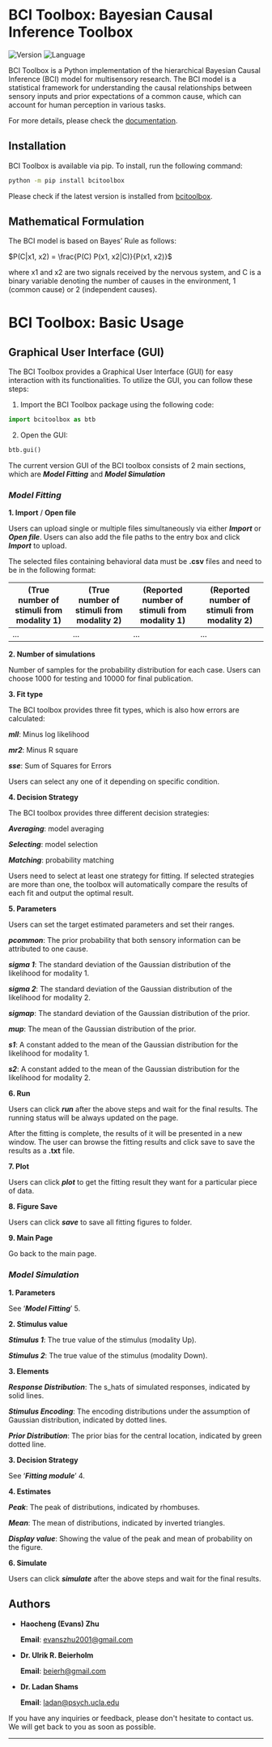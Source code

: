 # BCI Toolbox: Bayesian Causal Inference Toolbox

![Version](https://img.shields.io/badge/version-0.0.2.6-red)
![Language](https://img.shields.io/badge/language-Python-blue)

BCI Toolbox is a Python implementation of the hierarchical Bayesian Causal Inference (BCI) model for multisensory research. The BCI model is a statistical framework for understanding the causal relationships between sensory inputs and prior expectations of a common cause, which can account for human perception in various tasks.

For more details, please check the [documentation](https://bci-toolbox.readthedocs.io/). 
## Installation

BCI Toolbox is available via pip. To install, run the following command:
```bash
python -m pip install bcitoolbox
```
Please check if the latest version is installed from [bcitoolbox](https://pypi.org/project/bcitoolbox).

## Mathematical Formulation

The BCI model is based on Bayes’ Rule as follows:

$P(C|x1, x2) = \frac{P(C) P(x1, x2|C)}{P(x1, x2)}$

where x1 and x2 are two signals received by the nervous system, and C is a binary variable denoting the number of causes in the environment, 1 (common cause) or 2 (independent causes).


# BCI Toolbox: Basic Usage

## Graphical User Interface (GUI)

The BCI Toolbox provides a Graphical User Interface (GUI) for easy interaction with its functionalities. To utilize the GUI, you can follow these steps:

1. Import the BCI Toolbox package using the following code:

```python
import bcitoolbox as btb
```

2.  Open the GUI:
```python
btb.gui()
```

The current version GUI of the BCI toolbox consists of 2 main sections, which are ***Model Fitting*** and ***Model Simulation*** 

### ***Model Fitting***
**1. Import** / **Open file**
   
Users can upload single or multiple files simultaneously via either ***Import*** or ***Open file***. Users can also add the file paths to the entry box and click ***Import*** to upload.

The selected files containing behavioral data must be **.csv** files and need to be in the following format:

| (True number of stimuli from modality 1) | (True number of stimuli from modality 2) | (Reported number of stimuli from modality 1) | (Reported number of stimuli from modality 2) |
|------------------------------|-----------------------------------------|--------------------------------------------|--------------------------------------------|
| ...                          | ...                                     | ...                                        | ...                                        |

**2. Number of simulations**
   
Number of samples for the probability distribution for each case. Users can choose 1000 for testing and 10000 for final publication.

**3. Fit type**
   
The BCI toolbox provides three fit types, which is also how errors are calculated:

***mll***: Minus log likelihood

***mr2***: Minus R square

***sse***: Sum of Squares for Errors

Users can select any one of it depending on specific condition.

**4. Decision Strategy**
   
The BCI toolbox provides three different decision strategies:

***Averaging***: model averaging

***Selecting***: model selection

***Matching***: probability matching

Users need to select at least one strategy for fitting. If selected strategies are more than one, the toolbox will automatically compare the results of each fit and output the optimal result.

**5. Parameters**
   
Users can set the target estimated parameters and set their ranges.

***pcommon***: The prior probability that both sensory information can be attributed to one cause.

***sigma 1***: The standard deviation of the Gaussian distribution of the likelihood for modality 1.

***sigma 2***: The standard deviation of the Gaussian distribution of the likelihood for modality 2.

***sigmap***: The standard deviation of the Gaussian distribution of the prior.

***mup***: The mean of the Gaussian distribution of the prior.

***s1***: A constant added to the mean of the Gaussian distribution for the likelihood for modality 1.

***s2***: A constant added to the mean of the Gaussian distribution for the likelihood for modality 2.

**6. Run**

Users can click ***run*** after the above steps and wait for the final results. The running status will be always updated on the page.

After the fitting is complete, the results of it will be presented in a new window. The user can browse the fitting results and click save to save the results as a **.txt** file.

**7. Plot**

Users can click ***plot*** to get the fitting result they want for a particular piece of data.

**8. Figure Save**

Users can click ***save*** to save all fitting figures to folder. 

**9. Main Page**

Go back to the main page.


### ***Model Simulation***

**1. Parameters**

See ‘***Model Fitting***’ 5.

**2. Stimulus value**

***Stimulus 1***: The true value of the stimulus (modality Up).

***Stimulus 2***: The true value of the stimulus (modality Down).

**3. Elements**

***Response Distribution***: The s_hats of simulated responses, indicated by solid lines.

***Stimulus Encoding***: The encoding distributions under the assumption of Gaussian distribution, indicated by dotted lines.

***Prior Distribution***: The prior bias for the central location, indicated by green dotted line.

**3. Decision Strategy**

See ‘***Fitting module***’ 4.

**4. Estimates**
   
***Peak***: The peak of distributions, indicated by rhombuses.

***Mean***: The mean of distributions, indicated by inverted triangles.

***Display value***: Showing the value of the peak and mean of probability on the figure.

**6. Simulate**

Users can click ***simulate*** after the above steps and wait for the final results. 





## Authors

- **Haocheng (Evans) Zhu**
  
    **Email**: evanszhu2001@gmail.com

- **Dr. Ulrik R. Beierholm**
  
    **Email**: beierh@gmail.com

- **Dr. Ladan Shams**
  
    **Email**: ladan@psych.ucla.edu


If you have any inquiries or feedback, please don't hesitate to contact us. We will get back to you as soon as possible.

---














